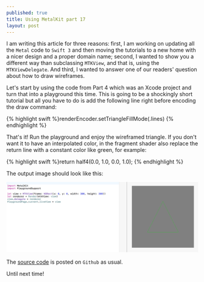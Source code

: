 ```yaml
---
published: true
title: Using MetalKit part 17
layout: post
---
```

I am writing this article for three reasons: first, I am working on updating all the `Metal` code to `Swift 3` and then moving the tutorials to a new home with a nicer design and a proper domain name; second, I wanted to show you a different way than subclassing `MTKView`, and that is, using the `MTKViewDelegate`. And third, I wanted to answer one of our readers' question about how to draw wireframes.

Let's start by using the code from Part 4 which was an Xcode project and turn that into a playground this time. This is going to be a shockingly short tutorial but all you have to do is add the following line right before encoding the draw command:

{% highlight swift %}renderEncoder.setTriangleFillMode(.lines)
{% endhighlight %}

That's it! Run the playground and enjoy the wireframed triangle. If you don't want it to have an interpolated color, in the fragment shader also replace the return line with a constant color like green, for example:

{% highlight swift %}return half4(0.0, 1.0, 0.0, 1.0);
{% endhighlight %}

The output image should look like this:

![alt text](https://github.com/MetalKit/images/raw/master/chapter17.png "Wireframe")

The [source code](https://github.com/MetalKit/metal) is posted on `Github` as usual.

Until next time!